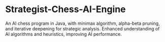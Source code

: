# Strategist-Chess-AI-Engine
An AI chess program in Java, with minimax algorithm, alpha-beta pruning, and iterative deepening for strategic analysis. Enhanced understanding of AI algorithms and heuristics, improving AI performance.
